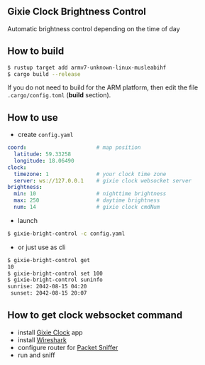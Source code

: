 Gixie Clock Brightness Control
---

Automatic brightness control depending on the time of day

## How to build
```bash
$ rustup target add armv7-unknown-linux-musleabihf
$ cargo build --release
```

If you do not need to build for the ARM platform, then edit the file `.cargo/config.toml` (__build__ section).

## How to use
- create `config.yaml`
```yaml
coord:                      # map position
  latitude: 59.33258
  longitude: 18.06490
clock:
  timezone: 1               # your clock time zone
  server: ws://127.0.0.1    # gixie clock websocket server
brightness:
  min: 10                   # nighttime brightness
  max: 250                  # daytime brightness
  num: 14                   # gixie clock cmdNum
```

- launch
```bash
$ gixie-bright-control -c config.yaml
```

- or just use as cli
```bash
$ gixie-bright-control get
10
$ gixie-bright-control set 100
$ gixie-bright-control suninfo
sunrise: 2042-08-15 04:20
 sunset: 2042-08-15 20:07
```

## How to get clock websocket command
- install [Gixie Clock](https://play.google.com/store/apps/details?id=uni.UNICB90ED7) app
- install [Wireshark](https://www.wireshark.org/)
- configure router for [Packet Sniffer](https://wiki.mikrotik.com/wiki/Manual:Tools/Packet_Sniffer)
- run and sniff
